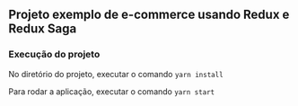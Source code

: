 ## Projeto exemplo de e-commerce usando Redux e Redux Saga

### Execução do projeto
No diretório do projeto, executar o comando
`yarn install`

Para rodar a aplicação, executar o comando
`yarn start`